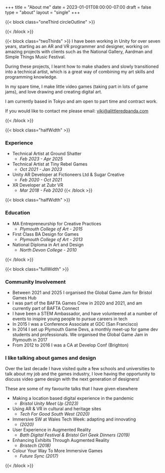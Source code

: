 +++
title = "About me"
date = 2023-01-01T08:00:00-07:00
draft = false
type = "about"
layout = "single"
+++

{{< block class="oneThird circleOutline" >}}
<!--![alt text](https://picsum.photos/300 "roundImage")-->


{{< /block >}}


{{< block class="twoThirds" >}}
I have been working in Unity for over seven years, starting as an AR and VR programmer and designer, working on amazing projects with clients such as the National Gallery, Aardman and Simple Things Music Festival.

During these projects, I learnt how to make shaders and slowly transitioned into a technical artist, which is a great way of combining my art skills and programming knowledge.


In my spare time, I make little video games (taking part in lots of game jams), and love drawing and creating digital art.

I am currently based in Tokyo and am open to part time and contract work.

If you would like to contact me please email: viki@alittleredpanda.com


[<i class="aboutIcons fa-brands fa-bluesky "></i>](https://bsky.app/profile/alittleredpanda.bsky.social)
[<i class="aboutIcons fa-brands fa-itch-io"></i>](https://alittleredpanda.itch.io/)
[<i class="aboutIcons fa-brands fa-instagram"></i>](https://instagram.com/alittleredpanda)
[<i class="aboutIcons fa-brands fa-artstation"></i>](https://vikijohnson.artstation.com/) 
[<i class="aboutIcons fa-brands fa-github"></i>](https://github.com/viki-scull)
[<i class="aboutIcons fa-brands fa-tiktok"></i>](https://www.tiktok.com/@alittleredpanda/)




{{< /block >}}


{{< block class="halfWidth" >}}
### Experience

- Technical Artist at Ground Shatter
	- *Feb 2023 - Apr 2025*
- Technical Artist at Tiny Rebel Games
	- *Oct 2021 - Jan 2023*
- Unity AR Developer at Fictioneers Ltd & Sugar Creative
	- *Feb 2020 - Oct 2021*
- XR Developer at Zubr VR
	- *Mar 2018 - Feb 2020*
{{< /block >}}


{{< block class="halfWidth" >}}
### Education


- MA Entrepreneurship for Creative Practices
	- *Plymouth College of Art - 2015*
- First Class BA Design for Games
	- *Plymouth College of Art - 2013*
- National Diploma in Art and Design
	- *North Devon College - 2010*


{{< /block >}}

{{< block class="fullWidth" >}}
### Community Involvement



* Between 2021 and 2025 I organised the Global Game Jam for Bristol Games Hub
* I was part of the BAFTA Games Crew in 2020 and 2021, and am currently part of BAFTA Connect
* I have been a STEM Ambassador, and have volunteered at a number of events to inspire young people to pursue careers in tech
* In 2015 I was a Conference Associate at GDC (San Francisco)
* In 2014 I set up Plymouth Game Devs, a monthly meet-up for game dev students and professionals. We organised the Global Game Jam in Plymouth in 2017
* From 2012 to 2016 I was a CA at Develop Conf (Brighton)


### I like talking about games and design

Over the last decade I have visited quite a few schools and universities to talk about my job and the games industry, I love having the opportunity to discuss video game design with the next generation of designers!

These are some of my favourite talks that I have given elsewhere 

- Making a location based digital experience in the pandemic 
	- *Bristol Unity Meet Up (2023)*
- Using AR & VR in cultural and heritage sites 
	- *Tech For Good South West (2020)*
- Immersive SW at Wales Tech Week: adapting and innovating 
	- *(2020)*
- User Experience in Augmented Reality
	- *Bath Digital Festival & Bristol Girl Geek Dinners (2019)*
- Enhancing Exhibits Through Augmented Reality
	- *Bristech (2018)*
- Colour Your Way To More Immersive Games
	- *Future Sync (2017)*

{{< /block >}}
